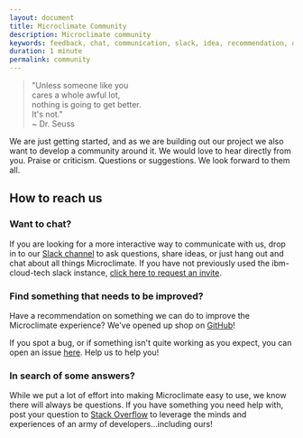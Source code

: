 ```yaml
---
layout: document
title: Microclimate Community
description: Microclimate community
keywords: feedback, chat, communication, slack, idea, recommendation, question, answer
duration: 1 minute
permalink: community
---
```


> "Unless someone like you<br>
cares a whole awful lot,<br>
nothing is going to get better.<br>
It's not."<br>
~ Dr. Seuss

We are just getting started, and as we are building out our project we also want to develop a community around it. We would love to hear directly from you. Praise or criticism. Questions or suggestions. We look forward to them all.

## How to reach us

### Want to chat?
If you are looking for a more interactive way to communicate with us, drop in to our [Slack channel](https://ibm-cloud-tech.slack.com/messages/microclimate) to ask questions, share ideas, or just hang out and chat about all things Microclimate. If you have not previously used the ibm-cloud-tech slack instance, [click here to request an invite](https://slack-invite-ibm-cloud-tech.mybluemix.net/).

### Find something that needs to be improved?
Have a recommendation on something we can do to improve the Microclimate experience? We've opened up shop on [GitHub](https://github.com/orgs/microclimate-dev2ops)!

If you spot a bug, or if something isn't quite working as you expect, you can open an issue [here](https://github.com/microclimate-dev2ops/microclimate-dev2ops.github.io/issues). Help us to help you!

### In search of some answers?
While we put a lot of effort into making Microclimate easy to use, we know there will always be questions. If you have something you need help with, post your question to [Stack Overflow](https://stackoverflow.com/questions/tagged/microclimate) to leverage the minds and experiences of an army of developers...including ours!
